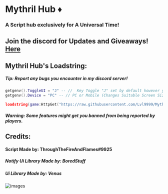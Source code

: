 # Mythril Hub ♦️
### A Script hub exclusively for A Universal Time!

## Join the discord for Updates and Giveaways! [Here](https://discord.gg/XcUFRW4DWH)

## Mythril Hub's Loadstring:
##### Tip: Report any bugs you encounter in my discord server!
```lua
getgenv().ToggleUI = "J" -- //  Key Toggle "J" set by default however you can change it.
getgenv().Device = "PC" -- // PC or Mobile (Changes Suitable Screen Size For You).

loadstring(game:HttpGet("https://raw.githubusercontent.com/Lvl9999/MythrilHub/main/AUT"))();
```
##### Warning: Some features might get you banned from being reported by players.
  
## Credits:

#### Script Made by: ThroughTheFireAndFlames#9925
##### Notify Ui Library Made by: BoredStuff
##### Ui Library Made by: Venus

![images](https://github.com/user-attachments/assets/e0132f0a-c0bd-460b-9b81-05f45a1e9738)
